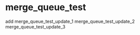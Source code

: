 # merge_queue_test

add
merge_queue_test_update_1
merge_queue_test_update_2
merge_queue_test_update_3
